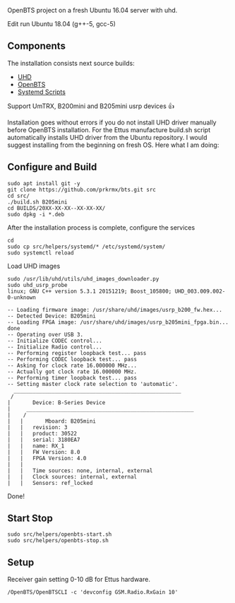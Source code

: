 OpenBTS project on a fresh Ubuntu 16.04 server with uhd.

Edit run Ubuntu 18.04 (g++-5, gcc-5)

## Components
The installation consists next source builds:
- [UHD](http://uhd.ettus.com)
- [OpenBTS](https://github.com/RangeNetworks/dev)
- [Systemd Scripts](https://github.com/nadiia-kotelnikova/openbts_systemd_scripts)

Support UmTRX, B200mini and B205mini usrp devices :+1: 

Installation goes without errors if you do not install UHD driver manually before OpenBTS installation. For the Ettus manufacture build.sh script automatically installs UHD driver from the Ubuntu repository. I would suggest installing from the beginning on fresh OS. Here what I am doing:
## Configure and Build
```
sudo apt install git -y
git clone https://github.com/prkrmx/bts.git src
cd src/
./build.sh B205mini
cd BUILDS/20XX-XX-XX--XX-XX-XX/
sudo dpkg -i *.deb
```
After the installation process is complete, configure the services
```
cd 
sudo cp src/helpers/systemd/* /etc/systemd/system/
sudo systemctl reload
```
Load UHD images
```
sudo /usr/lib/uhd/utils/uhd_images_downloader.py
sudo uhd_usrp_probe
linux; GNU C++ version 5.3.1 20151219; Boost_105800; UHD_003.009.002-0-unknown

-- Loading firmware image: /usr/share/uhd/images/usrp_b200_fw.hex...
-- Detected Device: B205mini
-- Loading FPGA image: /usr/share/uhd/images/usrp_b205mini_fpga.bin... done
-- Operating over USB 3.
-- Initialize CODEC control...
-- Initialize Radio control...
-- Performing register loopback test... pass
-- Performing CODEC loopback test... pass
-- Asking for clock rate 16.000000 MHz...
-- Actually got clock rate 16.000000 MHz.
-- Performing timer loopback test... pass
-- Setting master clock rate selection to 'automatic'.
  _____________________________________________________
 /
|       Device: B-Series Device
|     _____________________________________________________
|    /
|   |       Mboard: B205mini
|   |   revision: 3
|   |   product: 30522
|   |   serial: 3180EA7
|   |   name: RX_1
|   |   FW Version: 8.0
|   |   FPGA Version: 4.0
|   |
|   |   Time sources: none, internal, external
|   |   Clock sources: internal, external
|   |   Sensors: ref_locked

```
Done!
## Start Stop
```
sudo src/helpers/openbts-start.sh
sudo src/helpers/openbts-stop.sh
```
## Setup
Receiver gain setting 0-10 dB for Ettus hardware.
```
/OpenBTS/OpenBTSCLI -c 'devconfig GSM.Radio.RxGain 10'
```
